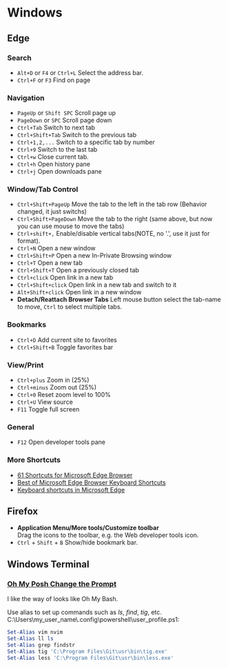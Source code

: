 # Windows

## Edge

### Search
- `Alt+D` or `F4` or `Ctrl+L` Select the address bar.
- `Ctrl+F` or `F3` Find on page

### Navigation
- `PageUp` or `Shift SPC` Scroll page up
- `PageDown` or `SPC` Scroll page down
- `Ctrl+Tab` Switch to next tab
- `Ctrl+Shift+Tab` Switch to the previous tab
- `Ctrl+1,2,...` Switch to a specific tab by number
- `Ctrl+9` Switch to the last tab
- `Ctrl+w` Close current tab.
- `Ctrl+h` Open history pane
- `Ctrl+j` Open downloads pane

### Window/Tab Control
- `Ctrl+Shift+PageUp` Move the tab to the left in the tab row (Behavior changed, it just switchs)
- `Ctrl+Shift+PageDown` Move the tab to the right (same above, but now you can use mouse to move the tabs)
- `Ctrl+shift+,` Enable/disable vertical tabs(NOTE, no '.', use it just for format).
- `Ctrl+N` Open a new window
- `Ctrl+Shift+P` Open a new In-Private Browsing window
- `Ctrl+T` Open a new tab
- `Ctrl+Shift+T` Open a previously closed tab
- `Ctrl+click` Open link in a new tab
- `Ctrl+Shift+click` Open link in a new tab and switch to it
- `Alt+Shift+click` Open link in a new window
- **Detach/Reattach Browser Tabs** Left mouse button select the tab-name to move, `Ctrl` to select multiple tabs.

### Bookmarks
- `Ctrl+D` Add current site to favorites
- `Ctrl+Shift+B` Toggle favorites bar

### View/Print
- `Ctrl+plus` Zoom in (25%)
- `Ctrl+minus` Zoom out (25%)
- `Ctrl+0` Reset zoom level to 100%
- `Ctrl+U` View source
- `F11` Toggle full screen

### General
- `F12` Open developer tools pane

### More Shortcuts
- [61 Shortcuts for Microsoft Edge Browser](https://shortcutworld.com/Edge/win/Microsoft-Edge-Browser_Shortcuts)
- [Best of Microsoft Edge Browser Keyboard Shortcuts](https://shortcutworld.com/Edge/win/Best-of-Microsoft-Edge-Browser-Keyboard-Shortcuts)
- [Keyboard shortcuts in Microsoft Edge](https://support.microsoft.com/en-us/microsoft-edge/keyboard-shortcuts-in-microsoft-edge-50d3edab-30d9-c7e4-21ce-37fe2713cfad)

## Firefox

- **Application Menu/More tools/Customize toolbar**  
  Drag the icons to the toolbar, e.g. the Web developer tools icon.
- `Ctrl` + `Shift` + `B` Show/hide bookmark bar.
## Windows Terminal

### [Oh My Posh Change the Prompt](https://ohmyposh.dev/doc/installation/prompt)
I like the way of looks like Oh My Bash.

Use alias to set up commands such as *ls*, *find*, *tig*, etc.  
C:\Users\my_user_name\\.config\powershell\user_profile.ps1:

```powershell
Set-Alias vim nvim
Set-Alias ll ls
Set-Alias grep findstr
Set-Alias tig 'C:\Program Files\Git\usr\bin\tig.exe'
Set-Alias less 'C:\Program Files\Git\usr\bin\less.exe'
```
